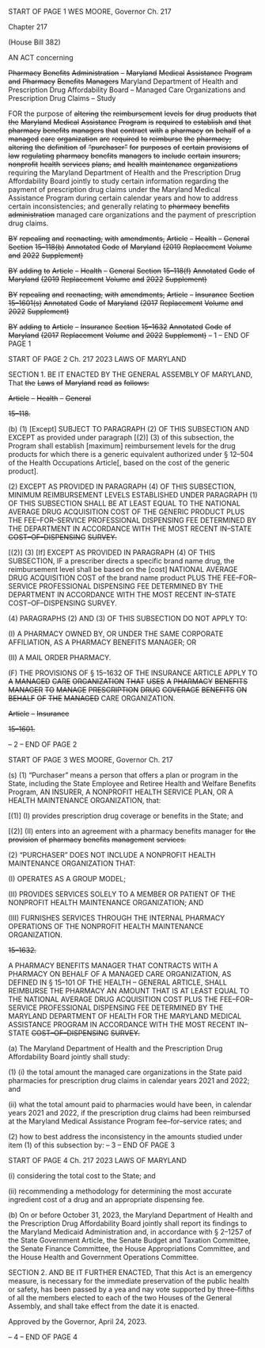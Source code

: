 START OF PAGE 1
WES MOORE, Governor Ch. 217

Chapter 217

(House Bill 382)

AN ACT concerning

~~Pharmacy~~ ~~Benefits~~ ~~Administration~~ ~~–~~ ~~Maryland~~ ~~Medical~~ ~~Assistance~~ ~~Program~~ ~~and~~
~~Pharmacy~~ ~~Benefits~~ ~~Managers~~
Maryland Department of Health and Prescription Drug Affordability Board –
Managed Care Organizations and Prescription Drug Claims – Study

FOR the purpose of ~~altering~~ ~~the~~ ~~reimbursement~~ ~~levels~~ ~~for~~ ~~drug~~ ~~products~~ ~~that~~ ~~the~~ ~~Maryland~~
~~Medical~~ ~~Assistance~~ ~~Program~~ ~~is~~ ~~required~~ ~~to~~ ~~establish~~ ~~and~~ ~~that~~ ~~pharmacy~~ ~~benefits~~
~~managers~~ ~~that~~ ~~contract~~ ~~with~~ ~~a~~ ~~pharmacy~~ ~~on~~ ~~behalf~~ ~~of~~ ~~a~~ ~~managed~~ ~~care~~ ~~organization~~
~~are~~ ~~required~~ ~~to~~ ~~reimburse~~ ~~the~~ ~~pharmacy;~~ ~~altering~~ ~~the~~ ~~definition~~ ~~of~~ ~~“purchaser”~~ ~~for~~
~~purposes~~ ~~of~~ ~~certain~~ ~~provisions~~ ~~of~~ ~~law~~ ~~regulating~~ ~~pharmacy~~ ~~benefits~~ ~~managers~~ ~~to~~
~~include~~ ~~certain~~ ~~insurers,~~ ~~nonprofit~~ ~~health~~ ~~services~~ ~~plans,~~ ~~and~~ ~~health~~ ~~maintenance~~
~~organizations~~ requiring the Maryland Department of Health and the Prescription
Drug Affordability Board jointly to study certain information regarding the payment
of prescription drug claims under the Maryland Medical Assistance Program during
certain calendar years and how to address certain inconsistencies; and generally
relating to ~~pharmacy~~ ~~benefits~~ ~~administration~~ managed care organizations and the
payment of prescription drug claims.

~~BY~~ ~~repealing~~ ~~and~~ ~~reenacting,~~ ~~with~~ ~~amendments,~~
~~Article~~ ~~–~~ ~~Health~~ ~~–~~ ~~General~~
~~Section~~ ~~15–118(b)~~
~~Annotated~~ ~~Code~~ ~~of~~ ~~Maryland~~
~~(2019~~ ~~Replacement~~ ~~Volume~~ ~~and~~ ~~2022~~ ~~Supplement)~~

~~BY~~ ~~adding~~ ~~to~~
~~Article~~ ~~–~~ ~~Health~~ ~~–~~ ~~General~~
~~Section~~ ~~15–118(f)~~
~~Annotated~~ ~~Code~~ ~~of~~ ~~Maryland~~
~~(2019~~ ~~Replacement~~ ~~Volume~~ ~~and~~ ~~2022~~ ~~Supplement)~~

~~BY~~ ~~repealing~~ ~~and~~ ~~reenacting,~~ ~~with~~ ~~amendments,~~
~~Article~~ ~~–~~ ~~Insurance~~
~~Section~~ ~~15–1601(s)~~
~~Annotated~~ ~~Code~~ ~~of~~ ~~Maryland~~
~~(2017~~ ~~Replacement~~ ~~Volume~~ ~~and~~ ~~2022~~ ~~Supplement)~~

~~BY~~ ~~adding~~ ~~to~~
~~Article~~ ~~–~~ ~~Insurance~~
~~Section~~ ~~15–1632~~
~~Annotated~~ ~~Code~~ ~~of~~ ~~Maryland~~
~~(2017~~ ~~Replacement~~ ~~Volume~~ ~~and~~ ~~2022~~ ~~Supplement)~~
– 1 –
END OF PAGE 1

START OF PAGE 2
Ch. 217 2023 LAWS OF MARYLAND

SECTION 1. BE IT ENACTED BY THE GENERAL ASSEMBLY OF MARYLAND,
That ~~the~~ ~~Laws~~ ~~of~~ ~~Maryland~~ ~~read~~ ~~as~~ ~~follows:~~

~~Article~~ ~~–~~ ~~Health~~ ~~–~~ ~~General~~

~~15–118.~~

(b) (1) [Except] SUBJECT TO PARAGRAPH (2) OF THIS SUBSECTION AND
EXCEPT as provided under paragraph [(2)] (3) of this subsection, the Program shall
establish [maximum] reimbursement levels for the drug products for which there is a
generic equivalent authorized under § 12–504 of the Health Occupations Article[, based on
the cost of the generic product].

(2) EXCEPT AS PROVIDED IN PARAGRAPH (4) OF THIS SUBSECTION,
MINIMUM REIMBURSEMENT LEVELS ESTABLISHED UNDER PARAGRAPH (1) OF THIS
SUBSECTION SHALL BE AT LEAST EQUAL TO THE NATIONAL AVERAGE DRUG
ACQUISITION COST OF THE GENERIC PRODUCT PLUS THE
FEE–FOR–SERVICE PROFESSIONAL DISPENSING FEE DETERMINED BY THE
DEPARTMENT IN ACCORDANCE WITH THE MOST RECENT IN–STATE
~~COST–OF–DISPENSING~~ ~~SURVEY.~~

[(2)] (3) [If] EXCEPT AS PROVIDED IN PARAGRAPH (4) OF THIS
SUBSECTION, IF a prescriber directs a specific brand name drug, the reimbursement level
shall be based on the [cost] NATIONAL AVERAGE DRUG ACQUISITION COST of the
brand name product PLUS THE FEE–FOR–SERVICE PROFESSIONAL DISPENSING FEE
DETERMINED BY THE DEPARTMENT IN ACCORDANCE WITH THE MOST RECENT
IN–STATE COST–OF–DISPENSING SURVEY.

(4) PARAGRAPHS (2) AND (3) OF THIS SUBSECTION DO NOT APPLY TO:

(I) A PHARMACY OWNED BY, OR UNDER THE SAME CORPORATE
AFFILIATION, AS A PHARMACY BENEFITS MANAGER; OR

(II) A MAIL ORDER PHARMACY.

(F) THE PROVISIONS OF § 15–1632 OF THE INSURANCE ARTICLE APPLY TO
~~A~~ ~~MANAGED~~ ~~CARE~~ ~~ORGANIZATION~~ ~~THAT~~ ~~USES~~ ~~A~~ ~~PHARMACY~~ ~~BENEFITS~~ ~~MANAGER~~ ~~TO~~
~~MANAGE~~ ~~PRESCRIPTION~~ ~~DRUG~~ ~~COVERAGE~~ ~~BENEFITS~~ ~~ON~~ ~~BEHALF~~ ~~OF~~ ~~THE~~ ~~MANAGED~~
CARE ORGANIZATION.

~~Article~~ ~~–~~ ~~Insurance~~

~~15–1601.~~

– 2 –
END OF PAGE 2

START OF PAGE 3
WES MOORE, Governor Ch. 217

(s) (1) “Purchaser” means a person that offers a plan or program in the State,
including the State Employee and Retiree Health and Welfare Benefits Program, AN
INSURER, A NONPROFIT HEALTH SERVICE PLAN, OR A HEALTH MAINTENANCE
ORGANIZATION, that:

[(1)] (I) provides prescription drug coverage or benefits in the State; and

[(2)] (II) enters into an agreement with a pharmacy benefits manager for
~~the~~ ~~provision~~ ~~of~~ ~~pharmacy~~ ~~benefits~~ ~~management~~ ~~services.~~

(2) “PURCHASER” DOES NOT INCLUDE A NONPROFIT HEALTH
MAINTENANCE ORGANIZATION THAT:

(I) OPERATES AS A GROUP MODEL;

(II) PROVIDES SERVICES SOLELY TO A MEMBER OR PATIENT OF
THE NONPROFIT HEALTH MAINTENANCE ORGANIZATION; AND

(III) FURNISHES SERVICES THROUGH THE INTERNAL PHARMACY
OPERATIONS OF THE NONPROFIT HEALTH MAINTENANCE ORGANIZATION.

~~15–1632.~~

A PHARMACY BENEFITS MANAGER THAT CONTRACTS WITH A PHARMACY ON
BEHALF OF A MANAGED CARE ORGANIZATION, AS DEFINED IN § 15–101 OF THE
HEALTH – GENERAL ARTICLE, SHALL REIMBURSE THE PHARMACY AN AMOUNT
THAT IS AT LEAST EQUAL TO THE NATIONAL AVERAGE DRUG ACQUISITION COST
PLUS THE FEE–FOR–SERVICE PROFESSIONAL DISPENSING FEE DETERMINED BY THE
MARYLAND DEPARTMENT OF HEALTH FOR THE MARYLAND MEDICAL ASSISTANCE
PROGRAM IN ACCORDANCE WITH THE MOST RECENT IN–STATE
~~COST–OF–DISPENSING~~ ~~SURVEY.~~

(a) The Maryland Department of Health and the Prescription Drug Affordability
Board jointly shall study:

(1) (i) the total amount the managed care organizations in the State
paid pharmacies for prescription drug claims in calendar years 2021 and 2022; and

(ii) what the total amount paid to pharmacies would have been, in
calendar years 2021 and 2022, if the prescription drug claims had been reimbursed at the
Maryland Medical Assistance Program fee–for–service rates; and

(2) how to best address the inconsistency in the amounts studied under
item (1) of this subsection by:
– 3 –
END OF PAGE 3

START OF PAGE 4
Ch. 217 2023 LAWS OF MARYLAND

(i) considering the total cost to the State; and

(ii) recommending a methodology for determining the most accurate
ingredient cost of a drug and an appropriate dispensing fee.

(b) On or before October 31, 2023, the Maryland Department of Health and the
Prescription Drug Affordability Board jointly shall report its findings to the Maryland
Medicaid Administration and, in accordance with § 2–1257 of the State Government
Article, the Senate Budget and Taxation Committee, the Senate Finance Committee, the
House Appropriations Committee, and the House Health and Government Operations
Committee.

SECTION 2. AND BE IT FURTHER ENACTED, That this Act is an emergency
measure, is necessary for the immediate preservation of the public health or safety, has
been passed by a yea and nay vote supported by three–fifths of all the members elected to
each of the two Houses of the General Assembly, and shall take effect from the date it is
enacted.

Approved by the Governor, April 24, 2023.

– 4 –
END OF PAGE 4